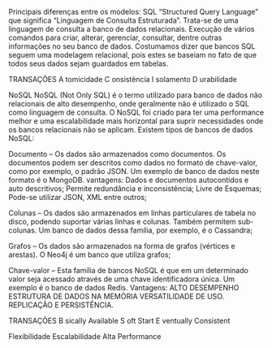 Principais diferenças entre os modelos:
SQL “Structured Query Language” que significa “Linguagem de Consulta Estruturada”. Trata-se de uma linguagem de consulta a banco de dados relacionais. Execução de vários comandos para criar, alterar, gerenciar, consultar, dentre outras informações no seu banco de dados. Costumamos dizer que bancos SQL seguem uma modelagem relacional, pois estes se baseiam no fato de que todos seus dados sejam guardados em tabelas.

TRANSAÇÔES
A tomicidade
C onsistência
I solamento
D urabilidade


NoSQL
NoSQL (Not Only SQL) é o termo utilizado para banco de dados não relacionais de alto desempenho, onde geralmente não é utilizado o SQL como linguagem de consulta. O NoSQL foi criado para ter uma performance melhor e uma escalabilidade mais horizontal para suprir necessidades onde os bancos relacionais não se aplicam. Existem tipos de bancos de dados NoSQL:

Documento – Os dados são armazenados como documentos. Os documentos podem ser descritos como dados no formato de chave-valor, como por exemplo, o padrão JSON. Um exemplo de banco de dados neste formato é o MongoDB.
vantagens:
Dados e documentos autocontidos e auto descritivos;
Permite redundância e inconsistência;
Livre de Esquemas;
Pode-se utilizar JSON, XML entre outros;

Colunas – Os dados são armazenados em linhas particulares de tabela no disco, podendo suportar várias linhas e colunas. Também permitem sub-colunas. Um banco de dados dessa família, por exemplo, é o Cassandra;

Grafos – Os dados são armazenados na forma de grafos (vértices e arestas). O Neo4j é um banco que utiliza grafos;

Chave-valor – Esta família de bancos NoSQL é que em um determinado valor seja acessado através de uma chave identificadora única. Um exemplo é o banco de dados Redis.
Vantagens:
ALTO DESEMPENHO
ESTRUTURA DE DADOS NA MEMÒRIA
VERSATILIDADE DE USO.
REPLICAÇÂO E PERSISTÊNCIA.

TRANSAÇÔES
B sically Available
S oft Start
E ventually Consistent

Flexibilidade
Escalabilidade
Alta Performance


